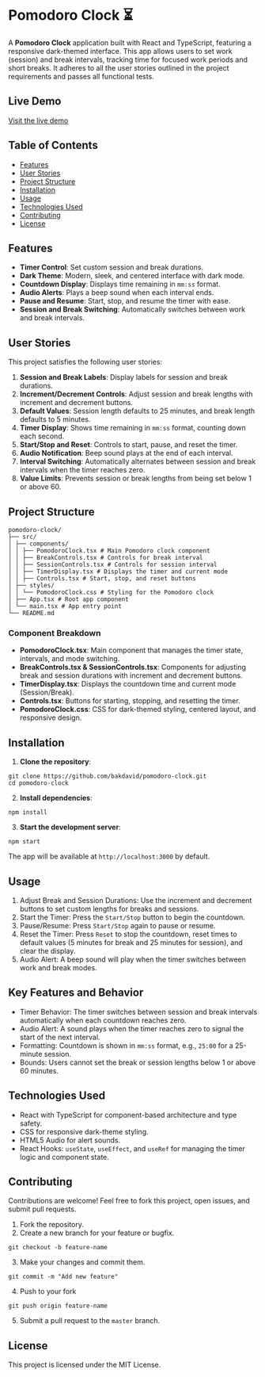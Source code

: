 # Pomodoro Clock ⏳

A **Pomodoro Clock** application built with React and TypeScript, featuring a responsive dark-themed interface. This app allows users to set work (session) and break intervals, tracking time for focused work periods and short breaks. It adheres to all the user stories outlined in the project requirements and passes all functional tests.

## Live Demo

[Visit the live demo](https://bakdavid.github.io/pomodoro-clock)

## Table of Contents

-   [Features](#features)
-   [User Stories](#user-stories)
-   [Project Structure](#project-structure)
-   [Installation](#installation)
-   [Usage](#usage)
-   [Technologies Used](#technologies-used)
-   [Contributing](#contributing)
-   [License](#license)

## Features

-   **Timer Control**: Set custom session and break durations.
-   **Dark Theme**: Modern, sleek, and centered interface with dark mode.
-   **Countdown Display**: Displays time remaining in `mm:ss` format.
-   **Audio Alerts**: Plays a beep sound when each interval ends.
-   **Pause and Resume**: Start, stop, and resume the timer with ease.
-   **Session and Break Switching**: Automatically switches between work and break intervals.

## User Stories

This project satisfies the following user stories:

1. **Session and Break Labels**: Display labels for session and break durations.
2. **Increment/Decrement Controls**: Adjust session and break lengths with increment and decrement buttons.
3. **Default Values**: Session length defaults to 25 minutes, and break length defaults to 5 minutes.
4. **Timer Display**: Shows time remaining in `mm:ss` format, counting down each second.
5. **Start/Stop and Reset**: Controls to start, pause, and reset the timer.
6. **Audio Notification**: Beep sound plays at the end of each interval.
7. **Interval Switching**: Automatically alternates between session and break intervals when the timer reaches zero.
8. **Value Limits**: Prevents session or break lengths from being set below 1 or above 60.

## Project Structure

```
pomodoro-clock/
├── src/
│ ├── components/
│ │ ├── PomodoroClock.tsx # Main Pomodoro clock component
│ │ ├── BreakControls.tsx # Controls for break interval
│ │ ├── SessionControls.tsx # Controls for session interval
│ │ ├── TimerDisplay.tsx # Displays the timer and current mode
│ │ ├── Controls.tsx # Start, stop, and reset buttons
│ ├── styles/
│ │ └── PomodoroClock.css # Styling for the Pomodoro clock
│ ├── App.tsx # Root app component
│ └── main.tsx # App entry point
└── README.md
```

### Component Breakdown

-   **PomodoroClock.tsx**: Main component that manages the timer state, intervals, and mode switching.
-   **BreakControls.tsx & SessionControls.tsx**: Components for adjusting break and session durations with increment and decrement buttons.
-   **TimerDisplay.tsx**: Displays the countdown time and current mode (Session/Break).
-   **Controls.tsx**: Buttons for starting, stopping, and resetting the timer.
-   **PomodoroClock.css**: CSS for dark-themed styling, centered layout, and responsive design.

## Installation

1. **Clone the repository**:

```
git clone https://github.com/bakdavid/pomodoro-clock.git
cd pomodoro-clock
```

2. **Install dependencies**:

```
npm install
```

3. **Start the development server**:

```
npm start
```

The app will be available at `http://localhost:3000` by default.

## Usage

1. Adjust Break and Session Durations: Use the increment and decrement buttons to set custom lengths for breaks and sessions.
2. Start the Timer: Press the `Start/Stop` button to begin the countdown.
3. Pause/Resume: Press `Start/Stop` again to pause or resume.
4. Reset the Timer: Press `Reset` to stop the countdown, reset times to default values (5 minutes for break and 25 minutes for session), and clear the display.
5. Audio Alert: A beep sound will play when the timer switches between work and break modes.

## Key Features and Behavior

-   Timer Behavior: The timer switches between session and break intervals automatically when each countdown reaches zero.
-   Audio Alert: A sound plays when the timer reaches zero to signal the start of the next interval.
-   Formatting: Countdown is shown in `mm:ss` format, e.g., `25:00` for a 25-minute session.
-   Bounds: Users cannot set the break or session lengths below 1 or above 60 minutes.

## Technologies Used

-   React with TypeScript for component-based architecture and type safety.
-   CSS for responsive dark-theme styling.
-   HTML5 Audio for alert sounds.
-   React Hooks: `useState`, `useEffect`, and `useRef` for managing the timer logic and component state.

## Contributing

Contributions are welcome! Feel free to fork this project, open issues, and submit pull requests.

1. Fork the repository.
2. Create a new branch for your feature or bugfix.

```
git checkout -b feature-name
```

3. Make your changes and commit them.

```
git commit -m "Add new feature"
```

4. Push to your fork

```
git push origin feature-name
```

5. Submit a pull request to the `master` branch.

## License

This project is licensed under the MIT License.
